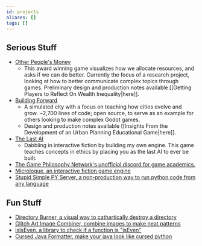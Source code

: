 ```yaml
---
id: projects
aliases: []
tags: []
---
```


Serious Stuff
-------------

 - [Other People's Money](https://kksgandhi.itch.io/other-peoples-money)
   - This award winning game visualizes how we allocate resources, and asks if we can do better. Currently the focus of a research project, looking at how to better communicate complex topics through games. Preliminary design and production notes available [[Getting Players to Reflect On Wealth Inequality|here]].
 - [Building Forward](https://github.com/kksgandhi/building-forward)
   - A simulated city with a focus on teaching how cities evolve and grow. ~2,700 lines of code; open source, to serve as an example for others looking to make complex Godot games.
   - Design and production notes available [[Insights From the Development of an Urban Planning Educational Game|here]].
 - [The Last AI](https://github.com/kksgandhi/the-last-AI)
   - Dabbling in interactive fiction by building my own engine. This game teaches concepts in ethics by placing you as the last AI to ever be built.
 - [The Game Philosophy Network's unofficial discord for game academics.](https://discord.gg/QPzvX5NfX9)
 - [Micrologue, an interactive fiction game engine](https://github.com/kksgandhi/micrologue)
 - [Stupid Simple PY Server, a non-production way to run python code from any language](https://github.com/kksgandhi/stupid-simple-py-server)

Fun Stuff
---------
 - [Directory Burner, a visual way to cathartically destroy a directory](https://github.com/kksgandhi/directory-burner)
 - [Glitch Art Image Combiner, combine images to make neat patterns](https://github.com/kksgandhi/glitch_art_image_combiner)
 - [isIsEven, a library to check if a function is "isEven"](https://github.com/kksgandhi/isIsEven)
 - [Cursed Java Formatter, make your java look like cursed python](https://github.com/kksgandhi/java-format-like-python)
